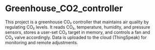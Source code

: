 # Greenhouse_CO2_controller
This project is a greenhouse CO₂ controller that maintains air quality by regulating CO₂ levels. It reads CO₂, temperature, humidity, and pressure sensors, stores a user-set CO₂ target in memory, and controls a fan and CO₂ valve accordingly. Data is uploaded to the cloud (ThingSpeak) for monitoring and remote adjustments.
